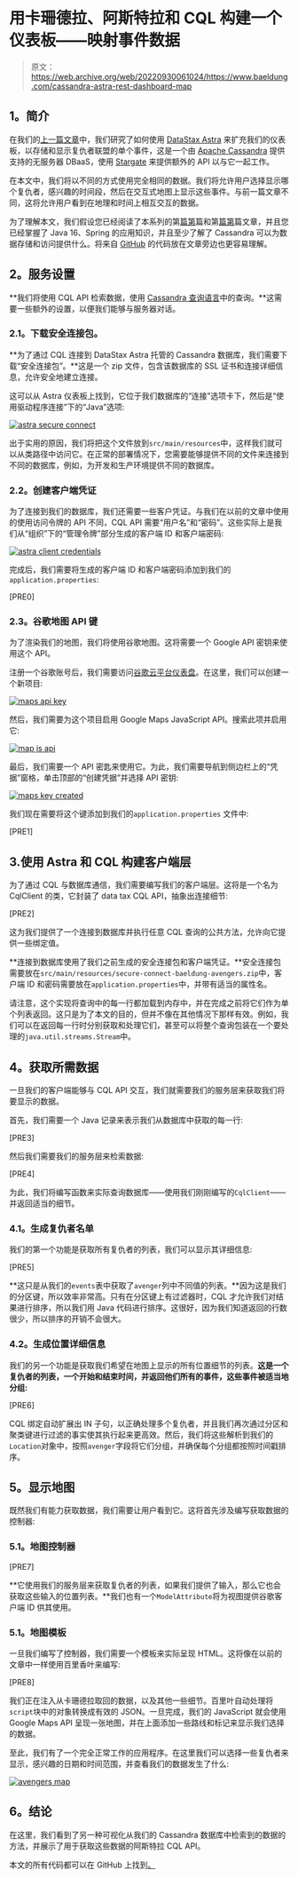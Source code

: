 # 用卡珊德拉、阿斯特拉和 CQL 构建一个仪表板——映射事件数据

> 原文：<https://web.archive.org/web/20220930061024/https://www.baeldung.com/cassandra-astra-rest-dashboard-map>

## **1。简介**

在我们的[上一篇文章](/web/20221127034840/https://www.baeldung.com/cassandra-astra-rest-dashboard-updates)中，我们研究了如何使用 [DataStax Astra](https://web.archive.org/web/20221127034840/https://dtsx.io/3s0pgsH) 来扩充我们的仪表板，以存储和显示复仇者联盟的单个事件，这是一个由 [Apache Cassandra](https://web.archive.org/web/20221127034840/https://cassandra.apache.org/) 提供支持的无服务器 DBaaS，使用 [Stargate](https://web.archive.org/web/20221127034840/https://stargate.io/?utm_medium=referral&utm_source=baeldung&utm_campaign=series-1-of-3&utm_content=avengers-dash-series-1) 来提供额外的 API 以与它一起工作。

在本文中，我们将以不同的方式使用完全相同的数据。我们将允许用户选择显示哪个复仇者，感兴趣的时间段，然后在交互式地图上显示这些事件。与前一篇文章不同，这将允许用户看到在地理和时间上相互交互的数据。

为了理解本文，我们假设您已经阅读了本系列的第[篇第](/web/20221127034840/https://www.baeldung.com/cassandra-astra-stargate-dashboard)篇和第[篇第](/web/20221127034840/https://www.baeldung.com/cassandra-astra-rest-dashboard-updates)篇文章，并且您已经掌握了 Java 16、Spring 的应用知识，并且至少了解了 Cassandra 可以为数据存储和访问提供什么。将来自 [GitHub](https://web.archive.org/web/20221127034840/https://github.com/Baeldung/datastax-cassandra/) 的代码放在文章旁边也更容易理解。

## **2。服务设置**

**我们将使用 CQL API 检索数据，使用 [Cassandra 查询语言](https://web.archive.org/web/20221127034840/https://docs.datastax.com/en/cql-oss/3.3/index.html)中的查询。**这需要一些额外的设置，以便我们能够与服务器对话。

### **2.1。下载安全连接包。**

**为了通过 CQL 连接到 DataStax Astra 托管的 Cassandra 数据库，我们需要下载“安全连接包”。**这是一个 zip 文件，包含该数据库的 SSL 证书和连接详细信息，允许安全地建立连接。

这可以从 Astra 仪表板上找到，它位于我们数据库的“连接”选项卡下，然后是“使用驱动程序连接”下的“Java”选项:

[![astra secure connect](img/48d2a3f4bc34af05fdefac5268fd3815.png)](/web/20221127034840/https://www.baeldung.com/wp-content/uploads/2021/10/astra-secure-connect.png)

出于实用的原因，我们将把这个文件放到`src/main/resources`中，这样我们就可以从类路径中访问它。在正常的部署情况下，您需要能够提供不同的文件来连接到不同的数据库，例如，为开发和生产环境提供不同的数据库。

### **2.2。创建客户端凭证**

为了连接到我们的数据库，我们还需要一些客户凭证。与我们在以前的文章中使用的使用访问令牌的 API 不同，CQL API 需要“用户名”和“密码”。这些实际上是我们从“组织”下的“管理令牌”部分生成的客户端 ID 和客户端密码:

[![astra client credentials](img/7d6e2cc3bd93cf18ea39390f7130d564.png)](/web/20221127034840/https://www.baeldung.com/wp-content/uploads/2021/10/astra-client-credentials.png)

完成后，我们需要将生成的客户端 ID 和客户端密码添加到我们的`application.properties`:

[PRE0]

### **2.3。谷歌地图 API 键**

为了渲染我们的地图，我们将使用谷歌地图。这将需要一个 Google API 密钥来使用这个 API。

注册一个谷歌账号后，我们需要访问[谷歌云平台仪表盘](https://web.archive.org/web/20221127034840/https://console.cloud.google.com/)。在这里，我们可以创建一个新项目:

[![maps api key](img/850bbc25a3a3b6ea695a3b0ca6b3715c.png)](/web/20221127034840/https://www.baeldung.com/wp-content/uploads/2021/10/maps-api-key.png)

然后，我们需要为这个项目启用 Google Maps JavaScript API。搜索此项并启用它:

[![map js api](img/0762ff5133076577d98ea229916a7088.png)](/web/20221127034840/https://www.baeldung.com/wp-content/uploads/2021/10/map-js-api.png)

最后，我们需要一个 API 密匙来使用它。为此，我们需要导航到侧边栏上的“凭据”窗格，单击顶部的“创建凭据”并选择 API 密钥:

[![maps key created](img/86bc58927e218b309cc71f6f80454bb0.png)](/web/20221127034840/https://www.baeldung.com/wp-content/uploads/2021/10/maps-key-created.png)

我们现在需要将这个键添加到我们的`application.properties` 文件中:

[PRE1]

## 3.使用 Astra 和 CQL 构建客户端层

为了通过 CQL 与数据库通信，我们需要编写我们的客户端层。这将是一个名为 CqlClient 的类，它封装了 data tax CQL API，抽象出连接细节:

[PRE2]

这为我们提供了一个连接到数据库并执行任意 CQL 查询的公共方法，允许向它提供一些绑定值。

**连接到数据库使用了我们之前生成的安全连接包和客户端凭证。**安全连接包需要放在`src/main/resources/secure-connect-baeldung-avengers.zip`中，客户端 ID 和密码需要放在`application.properties`中，并带有适当的属性名。

请注意，这个实现将查询中的每一行都加载到内存中，并在完成之前将它们作为单个列表返回。这只是为了本文的目的，但并不像在其他情况下那样有效。例如，我们可以在返回每一行时分别获取和处理它们，甚至可以将整个查询包装在一个要处理的`java.util.streams.Stream`中。

## **4。获取所需数据**

一旦我们的客户端能够与 CQL API 交互，我们就需要我们的服务层来获取我们将要显示的数据。

首先，我们需要一个 Java 记录来表示我们从数据库中获取的每一行:

[PRE3]

然后我们需要我们的服务层来检索数据:

[PRE4]

为此，我们将编写函数来实际查询数据库——使用我们刚刚编写的`CqlClient`——并返回适当的细节。

### **4.1。生成复仇者名单**

我们的第一个功能是获取所有复仇者的列表，我们可以显示其详细信息:

[PRE5]

**这只是从我们的`events`表中获取了`avenger`列中不同值的列表。**因为这是我们的分区键，所以效率非常高。只有在分区键上有过滤器时，CQL 才允许我们对结果进行排序，所以我们用 Java 代码进行排序。这很好，因为我们知道返回的行数很少，所以排序的开销不会很大。

### **4.2。生成位置详细信息**

我们的另一个功能是获取我们希望在地图上显示的所有位置细节的列表。**这是一个复仇者的列表，一个开始和结束时间，并返回他们所有的事件，这些事件被适当地分组:**

[PRE6]

CQL 绑定自动扩展出 IN 子句，以正确处理多个复仇者，并且我们再次通过分区和聚类键进行过滤的事实使其执行起来更高效。然后，我们将这些解析到我们的`Location`对象中，按照`avenger`字段将它们分组，并确保每个分组都按照时间戳排序。

## **5。显示地图**

既然我们有能力获取数据，我们需要让用户看到它。这将首先涉及编写获取数据的控制器:

### **5.1。地图控制器**

[PRE7]

**它使用我们的服务层来获取复仇者的列表，如果我们提供了输入，那么它也会获取这些输入的位置列表。**我们也有一个`ModelAttribute`将为视图提供谷歌客户端 ID 供其使用。

### **5.1。地图模板**

一旦我们编写了控制器，我们需要一个模板来实际呈现 HTML。这将像在以前的文章中一样使用百里香叶来编写:

[PRE8]

我们正在注入从卡珊德拉取回的数据，以及其他一些细节。百里叶自动处理将`script`块中的对象转换成有效的 JSON。一旦完成，我们的 JavaScript 就会使用 Google Maps API 呈现一张地图，并在上面添加一些路线和标记来显示我们选择的数据。

至此，我们有了一个完全正常工作的应用程序。在这里我们可以选择一些复仇者来显示，感兴趣的日期和时间范围，并查看我们的数据发生了什么:

[![avengers map](img/a27f75f0370d24f2ef8d949b6b364603.png)](/web/20221127034840/https://www.baeldung.com/wp-content/uploads/2021/10/avengers-map.png)

## **6。结论**

在这里，我们看到了另一种可视化从我们的 Cassandra 数据库中检索到的数据的方法，并展示了用于获取这些数据的阿斯特拉 CQL API。

本文的所有代码都可以在 GitHub 上找到[。](https://web.archive.org/web/20221127034840/https://github.com/Baeldung/datastax-cassandra/tree/main/avengers-dashboard)